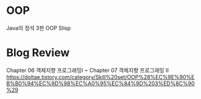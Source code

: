 # OOP
Java의 정석 3판 OOP Slisp

# Blog Review
Chapter 06 객체지향 프로그래밍I ~ Chapter 07 객체지향 프로그래밍 II
https://doltae.tistory.com/category/Skill%20set/OOP%28%EC%9E%90%EB%B0%94%EC%9D%98%EC%A0%95%EC%84%9D%203%ED%8C%90%29
